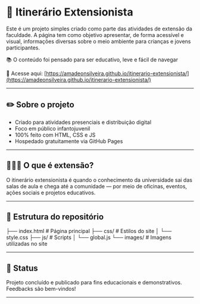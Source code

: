 # 🧭 Itinerário Extensionista

Este é um projeto simples criado como parte das atividades de extensão da faculdade. A página tem como objetivo apresentar, de forma acessível e visual, informações diversas sobre o meio ambiente para crianças e jovens participantes.

📚 O conteúdo foi pensado para ser educativo, leve e fácil de navegar

🔗 Acesse aqui: [https://amadeonsilveira.github.io/itinerario-extensionista/](https://amadeonsilveira.github.io/itinerario-extensionista/)

---

## ✏️ Sobre o projeto

- Criado para atividades presenciais e distribuição digital
- Foco em público infantojuvenil
- 100% feito com HTML, CSS e JS
- Hospedado gratuitamente via GitHub Pages

---

## 👩🏽‍🏫 O que é extensão?

 O itinerário extensionista é quando o conhecimento da universidade sai das salas de aula e chega até a comunidade — por meio de oficinas, eventos, ações sociais e projetos educativos.

---

## 📂 Estrutura do repositório

├── index.html # Página principal
├── css/ # Estilos do site
│ └── style.css 
├── js/ # Scripts
│ └── global.js 
└── images/ # Imagens utilizadas no site

---

## 🚧 Status

Projeto concluído e publicado para fins educacionais e demonstrativos. Feedbacks são bem-vindos!

---
